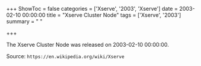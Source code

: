 +++
ShowToc = false
categories = ['Xserve', '2003', 'Xserve']
date = 2003-02-10 00:00:00
title = "Xserve Cluster Node"
tags = ['Xserve', '2003']
summary = " "

+++

The Xserve Cluster Node was released on 2003-02-10 00:00:00.

Source: `https://en.wikipedia.org/wiki/Xserve`
